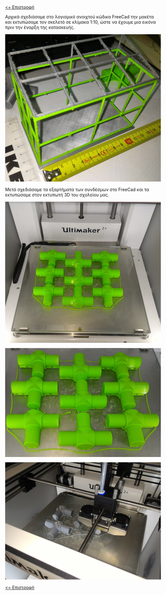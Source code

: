 <a href="README.md"><= Επιστροφή</a><br>

<p>Αρχικά σχεδιάσαμε στο λογισμικό ανοιχτού κώδικα FreeCad την μακέτα και εκτυπώσαμε τον σκελετό σε κλίμακα 1:10, ώστε να έχουμε μια εικόνα πριν την έναρξη της κατασκευής.</p>
  <p align="center"><img src="resources/images/frame_arxiko.jpg" width="600"></p>
<p>Μετά σχεδιάσαμε τα εξαρτήματα των συνδέσμων στο FreeCad και τα εκτυπώσαμε στον εκτυπωτή 3D του σχολείου μας.</p>
  <p align="center"><img src="resources/images/3d_parts1.jpg" width="600"></p>
  <p align="center"><img src="resources/images/3d_parts2.jpg" width="600"></p>
  <p align="center"><img src="resources/images/3d_parts3.jpg" width="600"></p>
  <a href="README.md"><= Επιστροφή</a><br>
